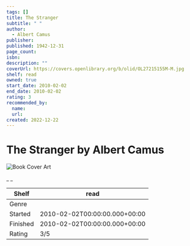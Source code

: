 ```yaml
---
tags: []
title: The Stranger
subtitle: " "
author:
  - Albert Camus
publisher:
published: 1942-12-31
page_count:
isbn:
description: ""
coverUrl: https://covers.openlibrary.org/b/olid/OL27215155M-M.jpg
shelf: read
owned: true
start_date: 2010-02-02
end_date: 2010-02-02
rating: 3
recommended_by:
  name:
  url:
created: 2022-12-22
---
```


# The Stranger by Albert Camus

![Book Cover Art](https://covers.openlibrary.org/b/olid/OL27215155M-M.jpg)

_ _

| Shelf | read |
| --- | --- |
| Genre |  |
| Started | 2010-02-02T00:00:00.000+00:00 |
| Finished | 2010-02-02T00:00:00.000+00:00 |
| Rating | 3/5 |

